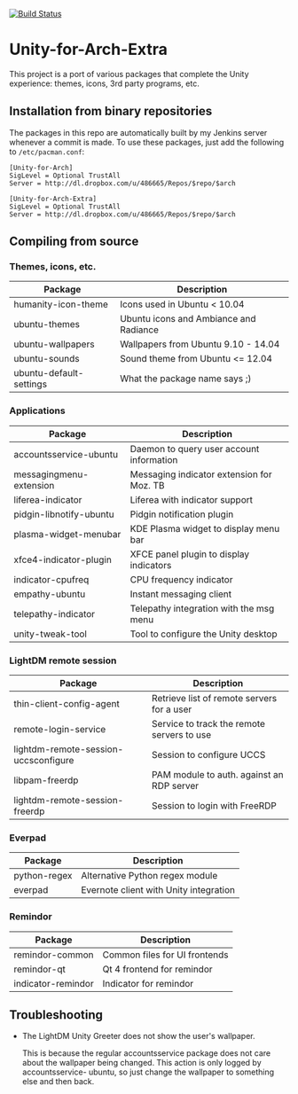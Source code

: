 [![Build Status](http://jenkins.cxl.epac.to/job/ArchLinux_Build_Package/badge/icon)](https://jenkins.cxl.epac.to/job/ArchLinux_Build_Package/)

Unity-for-Arch-Extra
====================
This project is a port of various packages that complete the Unity experience: themes, icons, 3rd party programs, etc.

Installation from binary repositories
-------------------------------------
The packages in this repo are automatically built by my Jenkins server whenever a commit is made. To use these packages, just add the following to `/etc/pacman.conf`:

    [Unity-for-Arch]
    SigLevel = Optional TrustAll
    Server = http://dl.dropbox.com/u/486665/Repos/$repo/$arch

    [Unity-for-Arch-Extra]
    SigLevel = Optional TrustAll
    Server = http://dl.dropbox.com/u/486665/Repos/$repo/$arch

Compiling from source
---------------------

### Themes, icons, etc.

| Package                          | Description                                |
| -------------------------------- | ------------------------------------------ |
| humanity-icon-theme              | Icons used in Ubuntu &lt; 10.04            |
| ubuntu-themes                    | Ubuntu icons and Ambiance and Radiance     |
| ubuntu-wallpapers                | Wallpapers from Ubuntu 9.10 - 14.04        |
| ubuntu-sounds                    | Sound theme from Ubuntu <= 12.04           |
| ubuntu-default-settings          | What the package name says ;)              |

### Applications

| Package                          | Description                                |
| -------------------------------- | ------------------------------------------ |
| accountsservice-ubuntu           | Daemon to query user account information   |
| messagingmenu-extension          | Messaging indicator extension for Moz. TB  |
| liferea-indicator                | Liferea with indicator support             |
| pidgin-libnotify-ubuntu          | Pidgin notification plugin                 |
| plasma-widget-menubar            | KDE Plasma widget to display menu bar      |
| xfce4-indicator-plugin           | XFCE panel plugin to display indicators    |
| indicator-cpufreq                | CPU frequency indicator                    |
| empathy-ubuntu                   | Instant messaging client                   |
| telepathy-indicator              | Telepathy integration with the msg menu    |
| unity-tweak-tool                 | Tool to configure the Unity desktop        |

### LightDM remote session

| Package                          | Description                                |
| -------------------------------- | ------------------------------------------ |
| thin-client-config-agent         | Retrieve list of remote servers for a user |
| remote-login-service             | Service to track the remote servers to use |
| lightdm-remote-session-uccsconfigure | Session to configure UCCS              |
| libpam-freerdp                   | PAM module to auth. against an RDP server  |
| lightdm-remote-session-freerdp   | Session to login with FreeRDP              |

### Everpad

| Package                          | Description                                |
| -------------------------------- | ------------------------------------------ |
| python-regex                     | Alternative Python regex module            |
| everpad                          | Evernote client with Unity integration     |

### Remindor

| Package                          | Description                                |
| -------------------------------- | ------------------------------------------ |
| remindor-common                  | Common files for UI frontends              |
| remindor-qt                      | Qt 4 frontend for remindor                 |
| indicator-remindor               | Indicator for remindor                     |

Troubleshooting
---------------

* The LightDM Unity Greeter does not show the user's wallpaper.

    This is because the regular accountsservice package does not care about
    the wallpaper being changed. This action is only logged by accountsservice-
    ubuntu, so just change the wallpaper to something else and then back.
